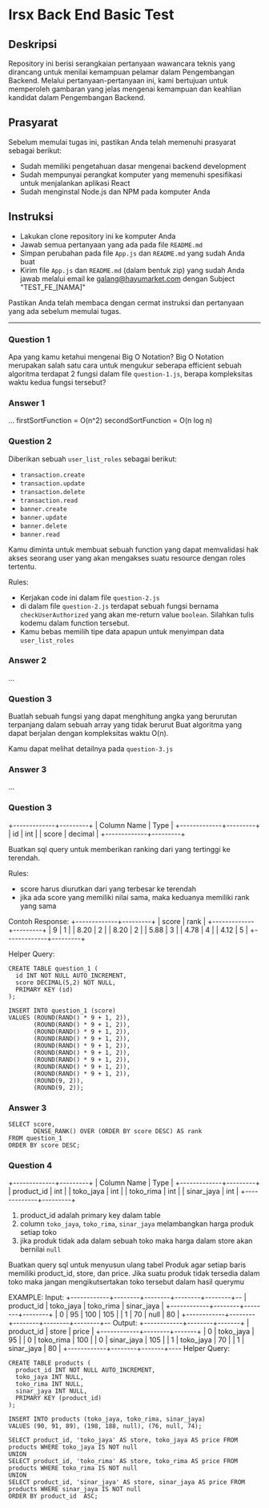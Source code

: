 # Irsx Back End Basic Test

## Deskripsi
Repository ini berisi serangkaian pertanyaan wawancara teknis yang dirancang untuk menilai kemampuan pelamar dalam Pengembangan Backend. Melalui pertanyaan-pertanyaan ini, kami bertujuan untuk memperoleh gambaran yang jelas mengenai kemampuan dan keahlian kandidat dalam Pengembangan Backend.

## Prasyarat
Sebelum memulai tugas ini, pastikan Anda telah memenuhi prasyarat sebagai berikut:

- Sudah memiliki pengetahuan dasar mengenai backend development
- Sudah mempunyai perangkat komputer yang memenuhi spesifikasi untuk menjalankan aplikasi React
- Sudah menginstal Node.js dan NPM pada komputer Anda

## Instruksi
- Lakukan clone repository ini ke komputer Anda
- Jawab semua pertanyaan yang ada pada file `README.md`
- Simpan perubahan pada file `App.js` dan `README.md` yang sudah Anda buat
- Kirim file `App.js` dan `README.md`  (dalam bentuk zip) yang sudah Anda jawab melalui email ke galang@hayumarket.com dengan Subject "TEST_FE_[NAMA]"

Pastikan Anda telah membaca dengan cermat instruksi dan pertanyaan yang ada sebelum memulai tugas.
 
---

### Question 1
Apa yang kamu ketahui mengenai Big O Notation? Big O Notation merupakan salah satu cara untuk mengukur seberapa efficient sebuah algoritma
terdapat 2 fungsi dalam file `question-1.js`, berapa kompleksitas waktu kedua fungsi tersebut?
### Answer 1
...
firstSortFunction = O(n^2)
secondSortFunction = O(n log n)

### Question 2
Diberikan sebuah `user_list_roles` sebagai berikut:
 - `transaction.create`
 - `transaction.update` 
 - `transaction.delete`
 - `transaction.read`
 - `banner.create`
 - `banner.update`
 - `banner.delete`
 - `banner.read`
 
Kamu diminta untuk membuat sebuah function yang dapat memvalidasi hak akses seorang user yang akan mengakses suatu resource dengan roles tertentu.

Rules: 
- Kerjakan code ini dalam file `question-2.js`
- di dalam file `question-2.js` terdapat sebuah fungsi bernama `checkUserAuthorized` yang akan me-return value `boolean`. Silahkan tulis kodemu dalam function tersebut.
- Kamu bebas memilih tipe data apapun untuk menyimpan data `user_list_roles`

### Answer 2
...


### Question 3

Buatlah sebuah fungsi yang dapat menghitung angka yang berurutan terpanjang dalam sebuah array yang tidak berurut
Buat algoritma yang dapat berjalan dengan kompleksitas waktu O(n).

Kamu dapat melihat detailnya pada `question-3.js`

### Answer 3
...


### Question 3
+-------------+---------+
| Column Name | Type    |
+-------------+---------+
| id          | int     |
| score       | decimal |
+-------------+---------+

Buatkan sql query untuk memberikan ranking dari yang tertinggi ke terendah.

Rules:
- score harus diurutkan dari yang terbesar ke terendah
- jika ada score yang memiliki nilai sama, maka keduanya memiliki rank yang sama

Contoh Response: 
+-------------+---------+
| score       | rank    |
+-------------+---------+
| 9           | 1       |
| 8.20        | 2       |
| 8.20        | 2       |
| 5.88        | 3       |
| 4.78        | 4       |
| 4.12        | 5       |
+-------------+---------+

Helper Query: 
```
CREATE TABLE question_1 (
  id INT NOT NULL AUTO_INCREMENT,
  score DECIMAL(5,2) NOT NULL,
  PRIMARY KEY (id)
);
```
```
INSERT INTO question_1 (score)
VALUES (ROUND(RAND() * 9 + 1, 2)),
       (ROUND(RAND() * 9 + 1, 2)),
       (ROUND(RAND() * 9 + 1, 2)),
       (ROUND(RAND() * 9 + 1, 2)),
       (ROUND(RAND() * 9 + 1, 2)),
       (ROUND(RAND() * 9 + 1, 2)),
       (ROUND(RAND() * 9 + 1, 2)),
       (ROUND(RAND() * 9 + 1, 2)),
       (ROUND(RAND() * 9 + 1, 2)),
       (ROUND(9, 2)),
       (ROUND(9, 2));
```
### Answer 3
```
SELECT score,
       DENSE_RANK() OVER (ORDER BY score DESC) AS rank
FROM question_1
ORDER BY score DESC;
```


### Question 4

+-------------+---------+
| Column Name | Type    |
+-------------+---------+
| product_id  | int     |
| toko_jaya   | int     |
| toko_rima   | int     |
| sinar_jaya  | int     |
+-------------+---------+
1. product_id adalah primary key dalam table
2. column `toko_jaya`, `toko_rima`, `sinar_jaya` melambangkan harga produk setiap toko
3. jika produk tidak ada dalam sebuah toko maka harga dalam store akan bernilai `null`

Buatkan query sql untuk menyusun ulang tabel Produk agar setiap baris memiliki product_id, store, dan price. Jika suatu produk tidak tersedia dalam toko maka jangan mengikutsertakan toko tersebut dalam hasil querymu

EXAMPLE: 
Input:
+------------+--------+--------+--------+--------+--
| product_id | toko_jaya | toko_rima | sinar_jaya  |
+------------+--------+--------+--------+
| 0          | 95        | 100       | 105         |
| 1          | 70        | null      | 80          |
+------------+--------+--------+--------+--------+--
Output:
+------------+--------+-------+
| product_id | store      | price |
+------------+--------+-------+
| 0          | toko_jaya  | 95    |
| 0          | toko_rima  | 100   |
| 0          | sinar_jaya | 105   |
| 1          | toko_jaya  | 70    |
| 1          | sinar_jaya | 80    |
+------------+--------+-------+----
Helper Query: 
```
CREATE TABLE products (
  product_id INT NOT NULL AUTO_INCREMENT,
  toko_jaya INT NULL,
  toko_rima INT NULL,
  sinar_jaya INT NULL,
  PRIMARY KEY (product_id)
);
```
```
INSERT INTO products (toko_jaya, toko_rima, sinar_jaya)
VALUES (90, 91, 89), (198, 188, null), (76, null, 74);
```

```
SELECT product_id, 'toko_jaya' AS store, toko_jaya AS price FROM products WHERE toko_jaya IS NOT null
UNION
SELECT product_id, 'toko_rima' AS store, toko_rima AS price FROM products WHERE toko_rima IS NOT null
UNION
SELECT product_id, 'sinar_jaya' AS store, sinar_jaya AS price FROM products WHERE sinar_jaya IS NOT null
ORDER BY product_id  ASC;
```
